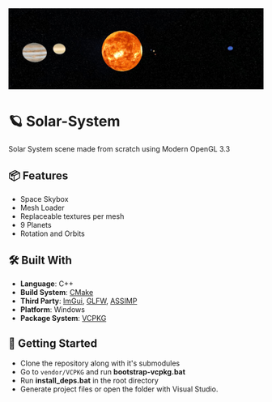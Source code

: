 ﻿<div align="center">
  <img src="docs/header_img.jpg" alt="AppImage01" />
</div>

# 🪐 Solar-System

Solar System scene made from scratch using Modern OpenGL 3.3

## 📦 Features

- Space Skybox
- Mesh Loader
- Replaceable textures per mesh
- 9 Planets
- Rotation and Orbits

## 🛠️ Built With

- **Language**: C++
- **Build System**: [CMake](https://cmake.org)
- **Third Party**: [ImGui](https://github.com/ocornut/imgui), [GLFW](https://github.com/glfw/glfw), [ASSIMP](https://github.com/assimp/assimp)
- **Platform**: Windows
- **Package System**: [VCPKG](https://github.com/microsoft/vcpkg)

## 🚀 Getting Started

- Clone the repository along with it's submodules
- Go to `vendor/VCPKG` and run **bootstrap-vcpkg.bat**
- Run **install_deps.bat** in the root directory
- Generate project files or open the folder with Visual Studio.
